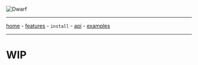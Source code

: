 ![Dwarf](https://github.com/iGio90/Dwarf/raw/master/ui/dwarf.png) 

--------

[home](./index.html) - [features](./features.html) - `install` - [api](./api.html) - [examples](./examples.html)

--------

# WIP